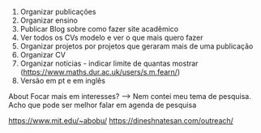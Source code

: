 1. Organizar publicações
2. Organizar ensino
3. Publicar Blog sobre como fazer site acadêmico
4. Ver todos os CVs modelo e ver o que mais quero fazer
5. Organizar projetos por projetos que geraram mais de uma publicação
6. Organizar CV
7. Organizar notícias - indicar limite de quantas mostrar (https://www.maths.dur.ac.uk/users/s.m.fearn/)
8. Versão em pt e em inglês

About
Focar mais em interesses? --> Nem contei meu tema de pesquisa. Acho que pode ser melhor falar em agenda de pesquisa

https://www.mit.edu/~abobu/
https://dineshnatesan.com/outreach/

